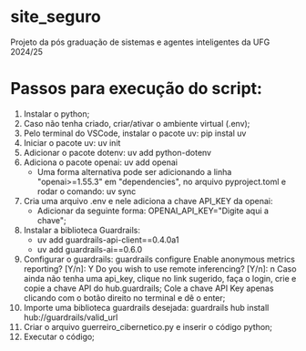 # site_seguro
Projeto da pós graduação de sistemas e agentes inteligentes da UFG 2024/25

# Passos para execução do script:
1. Instalar o python;
2. Caso não tenha criado, criar/ativar o ambiente virtual (.env);
3. Pelo terminal do VSCode, instalar o pacote uv: pip instal uv
4. Iniciar o pacote uv: uv init
5. Adicionar o pacote dotenv: uv add python-dotenv
6. Adiciona o pacote openai: uv add openai
   * Uma forma alternativa pode ser adicionando a linha "openai>=1.55.3" em "dependencies", no arquivo pyproject.toml e rodar o comando: uv sync
7. Cria uma arquivo .env e nele adiciona a chave API_KEY da openai:
   * Adicionar da seguinte forma: OPENAI_API_KEY="Digite aqui a chave";
8. Instalar a biblioteca Guardrails:
   * uv add guardrails-api-client==0.4.0a1
   * uv add guardrails-ai==0.6.0
9. Configurar o guardrails: guardrails configure
   Enable anonymous metrics reporting? [Y/n]: Y
   Do you wish to use remote inferencing? [Y/n]: n
   Caso ainda não tenha uma api_key, clique no link sugerido, faça o login, crie e copie a chave API do hub.guardrails;
   Cole a chave API Key apenas clicando com o botão direito no terminal e dê o enter;
10. Importe uma biblioteca guardrails desejada: guardrails hub install hub://guardrails/valid_url
11. Criar o arquivo guerreiro_cibernetico.py e inserir o código python;
12. Executar o código;
